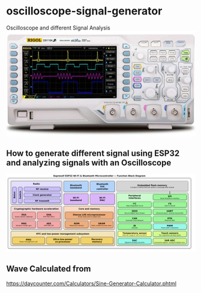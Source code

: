 # oscilloscope-signal-generator
Oscilloscope and different Signal Analysis    
![Scope](rigol-scope.png)  

## How to generate different signal using ESP32 and analyzing signals with an Oscilloscope   

![esp32](ESP32.png)

## Wave Calculated from  
 https://daycounter.com/Calculators/Sine-Generator-Calculator.phtml    

